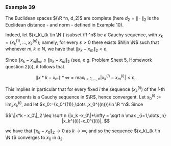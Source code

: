 ### Example 39

The Euclidean spaces $(\R ^n, d_2)$ are complete (here $d_2 = \|\cdot \|_2$ is the Euclidean distance - and norm - defined in Example 10).

Indeed, let $(x_k)_{k \in \N } \subset \R ^n$ be a Cauchy sequence, with $x_k=(x_k^{(1)},\dots ,x_k^{(n)})$; namely, for every $\varepsilon >0$ there exists $N\in \N$ such that whenever $m,k\geq N$, we have that $\|x_k -x_m\|_2<\varepsilon$.

Since $\|x_k -x_m\|_\infty \leq \|x_k -x_m\|_2$ (see, e.g. Problem Sheet 5, Homework question 2(i)), it follows that

$$ \|x*k -x_m\|*\infty = \max _{i=1,\dots ,n} |x_k^{(i)}-x_m^{(i)}| < \varepsilon . $$

This implies in particular that for every fixed $i$ the sequence $(x_k^{(i)})$ of the $i$-th components is a Cauchy sequence in $\R$, hence convergent. Let $x_0^{(i)}:= \lim _k x_k^{(i)}$, and let $x_0:=(x_0^{(1)},\dots ,x_0^{(n)})\in \R ^n$. Since

$$ \|x*k - x_0\|_2 \leq \sqrt n \|x_k -x_0\|*\infty = \sqrt n \max _{i=1,\dots ,n} |x_k^{(i)}-x_0^{(i)}|, $$

we have that $\|x_k - x_0\|_2 \to 0$ as $k\to \infty$, and so the sequence $(x_k)_{k \in \N }$ converges to $x_0$ in $d_2$.